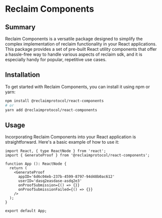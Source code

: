 # Reclaim Components
## Summary

Reclaim Components is a versatile package designed to simplify the complex implementation of reclaim functionality in your React applications. This package provides a set of pre-built React utility components that offer a hassle-free way to handle various aspects of reclaim sdk, and it is especially handy for popular, repetitive use cases.

## Installation
To get started with Reclaim Components, you can install it using npm or yarn:

```bash
npm install @reclaimprotocol/react-components
# or
yarn add @reclaimprotocol/react-components
```

## Usage
Incorporating Reclaim Components into your React application is straightforward. Here's a basic example of how to use it:

```tsx
import React, { type ReactNode } from 'react';
import { GenerateProof } from '@reclaimprotocol/react-components';

function App (): ReactNode {
  return (
    <GenerateProof
      appID='6d6c04eb-237b-4599-8797-94d48b0ac612'
      userID='dasq2easdase-asdq2e3'
      onProofSubmission={() => {}}
      onProofSubmissionFailed={() => {}}
    />
  );
}

export default App;
```

